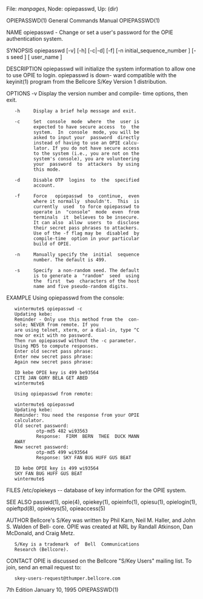 File: *manpages*,  Node: opiepasswd,  Up: (dir)

OPIEPASSWD(1)      General Commands Manual     OPIEPASSWD(1)



NAME
       opiepasswd -  Change or set a user's password for the
       OPIE authentication system.


SYNOPSIS
       opiepasswd [-v] [-h] [-c|-d] [-f]
       [-n initial_sequence_number ] [-s seed ] [  user_name
       ]


DESCRIPTION
       opiepasswd  will initialize the system information to
       allow one to use OPIE to login.  opiepasswd is  down-
       ward  compatible with the keyinit(1) program from the
       Bellcore S/Key Version 1 distribution.


OPTIONS
       -v     Display the version number and compile-
              time options, then exit.

       -h     Display a brief help message and exit.

       -c     Set  console  mode  where  the  user is
              expected to have secure access  to  the
              system.  In  console  mode, you will be
              asked to input your  password  directly
              instead of having to use an OPIE calcu-
              lator. If you do not have secure access
              to the system (i.e., you are not on the
              system's console), you are volunteering
              your  password  to  attackers  by using
              this mode.

       -d     Disable OTP  logins  to  the  specified
              account.

       -f     Force   opiepasswd  to  continue,  even
              where it normally  shouldn't.  This  is
              currently  used  to force opiepasswd to
              operate in  "console"  mode  even  from
              terminals  it  believes to be insecure.
              It can also  allow  users  to  disclose
              their secret pass phrases to attackers.
              Use of the -f flag may be  disabled  by
              compile-time  option in your particular
              build of OPIE.

       -n     Manually specify the  initial  sequence
              number. The default is 499.

       -s     Specify  a non-random seed. The default
              is to generate a  "random"  seed  using
              the  first  two  characters of the host
              name and five pseudo-random digits.

EXAMPLE
       Using opiepasswd from the console:

       wintermute$ opiepasswd -c
       Updating kebe:
       Reminder - Only use this method from the  con-
       sole; NEVER from remote. If you
       are using telnet, xterm, or a dial-in, type ^C
       now or exit with no password.
       Then run opiepasswd without the -c parameter.
       Using MD5 to compute responses.
       Enter old secret pass phrase:
       Enter new secret pass phrase:
       Again new secret pass phrase:

       ID kebe OPIE key is 499 be93564
       CITE JAN GORY BELA GET ABED
       wintermute$

       Using opiepasswd from remote:

       wintermute$ opiepasswd
       Updating kebe:
       Reminder: You need the response from your OPIE
       calculator.
       Old secret password:
               otp-md5 482 wi93563
               Response:  FIRM  BERN  THEE  DUCK MANN
       AWAY
       New secret password:
               otp-md5 499 wi93564
               Response: SKY FAN BUG HUFF GUS BEAT

       ID kebe OPIE key is 499 wi93564
       SKY FAN BUG HUFF GUS BEAT
       wintermute$

FILES
       /etc/opiekeys -- database of  key  information
       for the OPIE system.


SEE ALSO
       passwd(1),  opie(4),  opiekey(1), opieinfo(1),
       opiesu(1),     opielogin(1),      opieftpd(8),
       opiekeys(5), opieaccess(5)


AUTHOR
       Bellcore's  S/Key  was  written  by Phil Karn,
       Neil M. Haller, and John S.  Walden  of  Bell-
       core.  OPIE  was  created  at  NRL  by Randall
       Atkinson, Dan McDonald, and Craig Metz.

       S/Key is a trademark  of  Bell  Communications
       Research (Bellcore).


CONTACT
       OPIE  is  discussed  on  the  Bellcore  "S/Key
       Users" mailing list. To join,  send  an  email
       request to:

       skey-users-request@thumper.bellcore.com



7th Edition           January 10, 1995         OPIEPASSWD(1)
